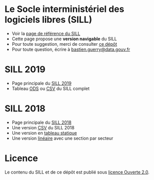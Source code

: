

# Le Socle interministériel des logiciels libres (SILL)

-   Voir la [page de référence du SILL](https://references.modernisation.gouv.fr/socle-logiciels-libres)
-   Cette page propose une **version navigable** du SILL
-   Pour toute suggestion, merci de consulter [ce dépôt](https://github.com/disic/sill)
-   Pour toute question, écrire à [bastien.guerry@data.gouv.fr](mailto:bastien.guerry@data.gouv.fr)


# SILL 2019

-   Page principale du [SILL 2019](2019)
-   Tableau [ODS](2019/sill-2019.ods) ou [CSV](2019/sill-2019.csv) du SILL complet


# SILL 2018

-   Page principale du [SILL 2018](2018)
-   Une version [CSV](2018/sources.csv) du SILL 2018
-   Une version en [tableau statique](2018/sources.md)
-   Une version [linéaire](2018/sill.md) avec une section par secteur


# Licence

Le contenu du SILL et de ce dépôt est publié sous [licence Ouverte 2.0](https://github.com/etalab/Licence-Ouverte/blob/master/LO.md).


